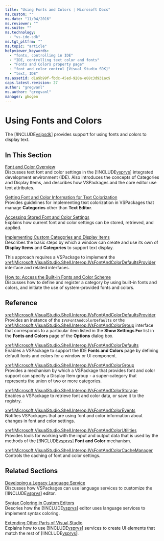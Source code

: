 ```yaml
---
title: "Using Fonts and Colors | Microsoft Docs"
ms.custom: ""
ms.date: "11/04/2016"
ms.reviewer: ""
ms.suite: ""
ms.technology: 
  - "vs-ide-sdk"
ms.tgt_pltfrm: ""
ms.topic: "article"
helpviewer_keywords: 
  - "fonts, controlling in IDE"
  - "IDE, controlling text color and fonts"
  - "Fonts and Colors property page"
  - "font and color control [Visual Studio SDK]"
  - "text, IDE"
ms.assetid: d1a9b99f-fbdc-45ed-920a-e08c3d931ac9
caps.latest.revision: 27
author: "gregvanl"
ms.author: "gregvanl"
manager: ghogen
---
```

# Using Fonts and Colors
The [!INCLUDE[vsipsdk](../extensibility/includes/vsipsdk_md.md)] provides support for using fonts and colors to display text.  
  
## In This Section  
 [Font and Color Overview](../extensibility/font-and-color-overview.md)  
 Discusses text font and color settings in the [!INCLUDE[vsprvs](../code-quality/includes/vsprvs_md.md)] integrated development environment (IDE). Also introduces the concepts of Categories and Display Items, and describes how VSPackages and the core editor use text attributes.  
  
 [Getting Font and Color Information for Text Colorization](../extensibility/getting-font-and-color-information-for-text-colorization.md)  
 Provides guidelines for implementing text colorization in VSPackages that manage **Categories** other than **Text Editor**.  
  
 [Accessing Stored Font and Color Settings](../extensibility/accessing-stored-font-and-color-settings.md)  
 Explains how current font and color settings can be stored, retrieved, and applied.  
  
 [Implementing Custom Categories and Display Items](../extensibility/implementing-custom-categories-and-display-items.md)  
 Describes the basic steps by which a window can create and use its own of **Display Items** and **Categories** to support text display.  
  
 This approach requires a VSPackage to implement the <xref:Microsoft.VisualStudio.Shell.Interop.IVsFontAndColorDefaultsProvider> interface and related interfaces.  
  
 [How to: Access the Built-in Fonts and Color Scheme](../extensibility/how-to-access-the-built-in-fonts-and-color-scheme.md)  
 Discusses how to define and register a category by using built-in fonts and colors, and initiate the use of system-provided fonts and colors.  
  
## Reference  
 <xref:Microsoft.VisualStudio.Shell.Interop.IVsFontAndColorDefaultsProvider>  
 Provides an instance of the `IVsFontAndColorDefaults` or the <xref:Microsoft.VisualStudio.Shell.Interop.IVsFontAndColorGroup> interface that corresponds to a particular item listed in the **Show Settings For** list in the **Fonts and Colors** page of the **Options** dialog box.  
  
 <xref:Microsoft.VisualStudio.Shell.Interop.IVsFontAndColorDefaults>  
 Enables a VSPackage to support the IDE **Fonts and Colors** page by defining default fonts and colors for a window or UI component.  
  
 <xref:Microsoft.VisualStudio.Shell.Interop.IVsFontAndColorGroup>  
 Provides a mechanism by which a VSPackage that provides font and color support can specify a Display Item group - a super-category that represents the union of two or more categories.  
  
 <xref:Microsoft.VisualStudio.Shell.Interop.IVsFontAndColorStorage>  
 Enables a VSPackage to retrieve font and color data, or save it to the registry.  
  
 <xref:Microsoft.VisualStudio.Shell.Interop.IVsFontAndColorEvents>  
 Notifies VSPackages that are using font and color information about changes in font and color settings.  
  
 <xref:Microsoft.VisualStudio.Shell.Interop.IVsFontAndColorUtilities>  
 Provides tools for working with the input and output data that is used by the methods of the [!INCLUDE[vsprvs](../code-quality/includes/vsprvs_md.md)] **Font and Color** mechanism.  
  
 <xref:Microsoft.VisualStudio.Shell.Interop.IVsFontAndColorCacheManager>  
 Controls the caching of font and color settings.  
  
## Related Sections  
 [Developing a Legacy Language Service](../extensibility/internals/developing-a-legacy-language-service.md)  
 Discusses how VSPackages can use language services to customize the [!INCLUDE[vsprvs](../code-quality/includes/vsprvs_md.md)] editor.  
  
 [Syntax Coloring in Custom Editors](../extensibility/syntax-coloring-in-custom-editors.md)  
 Descries how the [!INCLUDE[vsprvs](../code-quality/includes/vsprvs_md.md)] editor uses language services to implement syntax coloring.  
  
 [Extending Other Parts of Visual Studio](../extensibility/extending-other-parts-of-visual-studio.md)  
 Explains how to use [!INCLUDE[vsprvs](../code-quality/includes/vsprvs_md.md)] services to create UI elements that match the rest of [!INCLUDE[vsprvs](../code-quality/includes/vsprvs_md.md)].